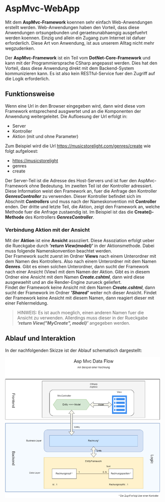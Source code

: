 ﻿# AspMvc-WebApp  
  
Mit dem **AspMvc-Framework** koennen sehr einfach Web-Anwendungen erstellt werden. Web-Anwendungen haben den Vorteil, dass diese Anwendungen ortsungebunden und geraeteunabhaengig ausgefuehrt werden koennen. Einzig und allein ein Zugang zum Internet ist dafuer erforderlich. Diese Art von Anwendung, ist aus unserem Alltag nicht mehr wegzudenken.  
  
Der **AspMvc-Framework** ist ein Teil vom **DotNet-Core-Framework** und kann mit der Programmiersprache CSharp angepasst werden. Dies hat den Vorteil, dass diese Anwendung direkt mit dem Backend-System kommunizieren kann. Es ist also kein RESTful-Service fuer den Zugriff auf die Logik erforderlich.
  
## Funktionsweise
  
Wenn eine Url in den Browser eingegeben wird, dann wird diese vom Framework entsprechend ausgwertet und an die Komponenten der Anwendung weitergeleitet. Die Aufloesung der Url erfolgt in:  
  
- Server  
- Kontroller  
- Aktion (mit und ohne Parameter)  
  
Zum Beispiel wird die Url <https://musicstorelight.com/genres/create> wie folgt aufgeloest:  
  
- <https://musicstorelight>  
- genres  
- create  
  
Der Server-Teil ist die Adresse des Host-Servers und ist fuer den AspMvc-Framework ohne Bedeutung. Im zweiten Teil ist der Kontroller adressiert. Diese Information weist den Framework an, fuer die Anfrage den Kontroller ***GenresController*** zu verwenden. Dieser Kontroller befindet sich im Abschnitt ***Controllers*** und muss nach der Nameskonvention mit **Controller** enden. Der dritte und letzte Teil, die Aktion, zeigt den Framework an, welche Methode fuer die Anfrage zustaendig ist. Im Beispiel ist das die **Create()-Methode** des Kontrollers ***GenresController***.  
  
### Verbindung Aktion mit der Ansicht  
  
Mit der **Aktion** ist eine **Ansicht** assoziiert. Diese Assoziation erfolgt ueber die Rueckgabe durch ***'return View(model)'*** in der Aktionsmethode. Dabei muss folgende Namenskonvention beachtet werden.  
Der Framework sucht zuerst im Ordner **Views** nach einem Unterordner mit dem Namen des Kontrollers. Also nach einem Unterordner mit dem Namen ***Genres***. Gibt es einen solchen Unterordner, dann sucht der Framework nach einer Ansicht (View) mit dem Namen der Aktion. Gibt es in diesem Ordner eine Ansicht mit dem Namen ***Create.cshtml***, dann wird diese ausgewaehlt und an die Render-Engine zurueck geliefert.  
Findet der Framework keine Ansicht mit dem Namen ***Create.cshtml***, dann sucht der Framework im Ordner ***'Shared'*** weiter nch dieser Ansicht. Findet der Framework keine Ansicht mit diesem Namen, dann reagiert dieser mit einer Fehlermeldung.  
  
> HINWEIS: Es ist auch moeglich, einen anderen Namen fuer die Ansicht zu verwenden. Allerdings muss dieser in der Rueckgabe ***'return View("MyCreate", model)'*** angegeben werden.  
  
## Ablauf und Interaktion  
  
In der nachfolgenden Skizze ist der Ablauf schematisch dargestellt:  

![AspMvcDataFlow](AspMvcDataFlow.png)  
